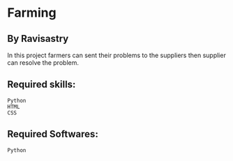 # Farming

## By Ravisastry 

In this project farmers can sent their problems to the suppliers then supplier can resolve the problem.


## Required skills:
	Python
	HTML
	CSS
## Required Softwares:
	Python
